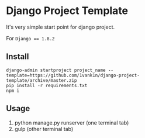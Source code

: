 # Django Project Template

It's very simple start point for django project.

For `Django == 1.8.2`

## Install

	django-admin startproject project_name --template=https://github.com/1vank1n/django-project-template/archive/master.zip
	pip install -r requirements.txt
	npm i

## Usage

1. python manage.py runserver (one terminal tab)
2. gulp (other terminal tab)

